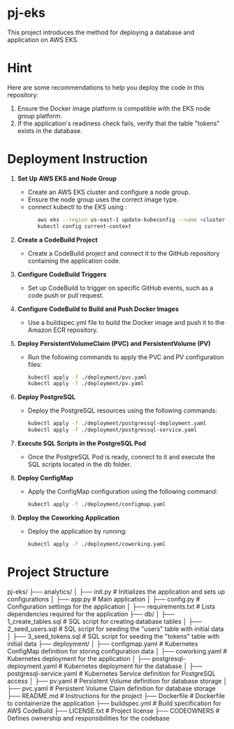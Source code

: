 # pj-eks
This project introduces the method for deploying a database and application on AWS EKS.

# Hint
Here are some recommendations to help you deploy the code in this repository:<br>
1. Ensure the Docker image platform is compatible with the EKS node group platform.
2. If the application's readiness check fails, verify that the table "tokens" exists in the database.

# Deployment Instruction
1. **Set Up AWS EKS and Node Group**
   - Create an AWS EKS cluster and configure a node group.
   - Ensure the node group uses the correct image type.
   - connect kubectl to the EKS using :
     ```bash
        aws eks --region us-east-1 update-kubeconfig --name <cluster name>
        kubectl config current-context
     ```

2. **Create a CodeBuild Project**
   - Create a CodeBuild project and connect it to the GitHub repository containing the application code.

3. **Configure CodeBuild Triggers**
   - Set up CodeBuild to trigger on specific GitHub events, such as a code push or pull request.

4. **Configure CodeBuild to Build and Push Docker Images**
   - Use a buildspec.yml file to build the Docker image and push it to the Amazon ECR repository.

5. **Deploy PersistentVolumeClaim (PVC) and PersistentVolume (PV)**
   - Run the following commands to apply the PVC and PV configuration files:
     ```bash
     kubectl apply -f ./deployment/pvc.yaml
     kubectl apply -f ./deployment/pv.yaml
     ```

6. **Deploy PostgreSQL**
   - Deploy the PostgreSQL resources using the following commands:
     ```bash
     kubectl apply -f ./deployment/postgressql-deployment.yaml
     kubectl apply -f ./deployment/postgressql-service.yaml
     ```

7. **Execute SQL Scripts in the PostgreSQL Pod**
   - Once the PostgreSQL Pod is ready, connect to it and execute the SQL scripts located in the db folder.

8. **Deploy ConfigMap**
   - Apply the ConfigMap configuration using the following command:
     ```bash
     kubectl apply -f ./deployment/configmap.yaml
     ```

9. **Deploy the Coworking Application**
   - Deploy the application by running:
     ```bash
     kubectl apply -f ./deployment/coworking.yaml
     ```
     
# Project Structure

pj-eks/
├── analytics/
│   ├── init.py                         # Initializes the application and sets up configurations
│   ├── app.py                          # Main application
│   ├── config.py                       # Configuration settings for the application
│   ├── requirements.txt                # Lists dependencies required for the application
├── db/
│   ├── 1_create_tables.sql             # SQL script for creating database tables
│   ├── 2_seed_users.sql                # SQL script for seeding the "users" table with initial data
│   ├── 3_seed_tokens.sql               # SQL script for seeding the "tokens" table with initial data
├── deployment/
│   ├── configmap.yaml                  # Kubernetes ConfigMap definition for storing configuration data
│   ├── coworking.yaml                  # Kubernetes deployment for the application
│   ├── postgresql-deployment.yaml      # Kubernetes deployment for the database
│   ├── postgresql-service.yaml         # Kubernetes Service definition for PostgreSQL access
│   ├── pv.yaml                         # Persistent Volume definition for database storage
│   ├── pvc.yaml                        # Persistent Volume Claim definition for database storage
├── README.md                           # Instructions for the project
├── Dockerfile                          # Dockerfile to containerize the application
├── buildspec.yml                       # Build specification for AWS CodeBuild
├── LICENSE.txt                         # Project license
├── CODEOWNERS                          # Defines ownership and responsibilities for the codebase
